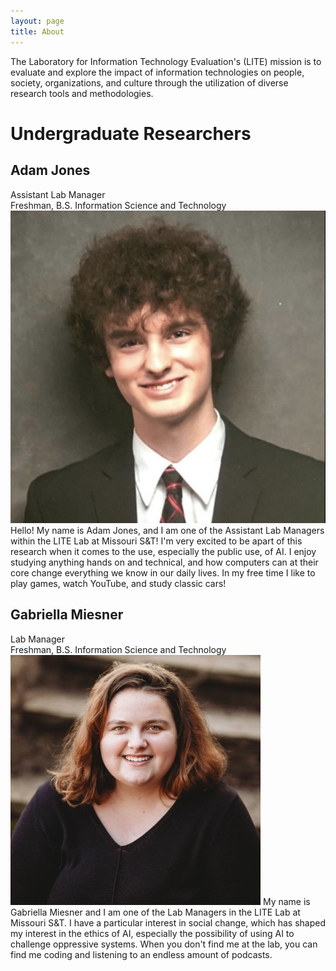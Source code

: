 ```yaml
---
layout: page
title: About
---
```


<p class="message">
  The Laboratory for Information Technology Evaluation's (LITE) mission is to evaluate and explore the impact of information technologies on people, society, organizations, and culture through the utilization of diverse research tools and methodologies. </p>

<h1> Undergraduate Researchers</h1>
<h2> Adam Jones </h2>
<span class = "grey"> Assistant Lab Manager </span>
<br>
 <span class = "gray">Freshman, B.S. Information Science and Technology</span>
<div class = "flex-row">
<img src = "assets/adam.png" class = "headshots"/>
Hello! My name is Adam Jones, and I am one of the Assistant Lab Managers within the LITE Lab at Missouri S&T! I'm very excited to be apart of this research when it comes to the use, especially the public use, of AI. I enjoy studying anything hands on and technical, and how computers can at their core change everything we know in our daily lives. In my free time I like to play games, watch YouTube, and study classic cars!
</div>
<h2> Gabriella Miesner </h2>
 <span class = "grey"> Lab Manager </span>
 <br>
 <span class = "gray">Freshman, B.S. Information Science and Technology</span>
<div class = "flex-row">
<img src = "assets/gabriella.jpg" class = "headshots"/>
My name is Gabriella Miesner and I am one of the Lab Managers in the LITE Lab at Missouri S&T. I have a particular interest in social change, which has shaped my interest in the ethics of AI, especially the possibility of using AI to challenge oppressive systems. When you don't find me at the lab, you can find me coding and listening to an endless amount of podcasts.  
</div>
